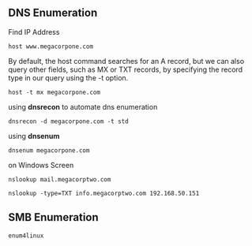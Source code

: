 ## DNS Enumeration
Find IP Address
```
host www.megacorpone.com
```
By default, the host command searches for an A record, but we can also query other fields, such as MX or TXT records, by specifying the record type in our query using the -t option.
```
host -t mx megacorpone.com
```
using **dnsrecon** to automate dns enumeration
```
dnsrecon -d megacorpone.com -t std
```
using **dnsenum** 
```
dnsenum megacorpone.com
```
on Windows Screen 
```
nslookup mail.megacorptwo.com

nslookup -type=TXT info.megacorptwo.com 192.168.50.151
```

## SMB Enumeration
```
enum4linux
```